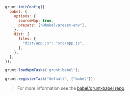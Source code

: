 ```js
grunt.initConfig({
  babel: {
    options: {
      sourceMap: true,
      presets: ["@babel/preset-env"],
    },
    dist: {
      files: {
        "dist/app.js": "src/app.js",
      },
    },
  },
});

grunt.loadNpmTasks('grunt-babel');

grunt.registerTask("default", ["babel"]);
```

<blockquote class="babel-callout babel-callout-info">
  <p>
    For more information see the <a href="https://github.com/babel/grunt-babel">babel/grunt-babel repo</a>.
  </p>
</blockquote>

